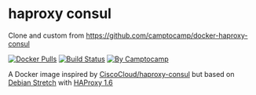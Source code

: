 haproxy consul
==============

Clone and custom from https://github.com/camptocamp/docker-haproxy-consul

[![Docker Pulls](https://img.shields.io/docker/pulls/camptocamp/haproxy-consul.svg)](https://hub.docker.com/r/camptocamp/haproxy-consul/)
[![Build Status](https://img.shields.io/travis/camptocamp/docker-haproxy-consul/master.svg)](https://travis-ci.org/camptocamp/docker-haproxy-consul)
[![By Camptocamp](https://img.shields.io/badge/by-camptocamp-fb7047.svg)](http://www.camptocamp.com)


A Docker image inspired by [CiscoCloud/haproxy-consul](https://github.com/CiscoCloud/haproxy-consul/) but based on [Debian Stretch](https://wiki.debian.org/DebianStretch) with [HAProxy 1.6](http://www.haproxy.org/)
